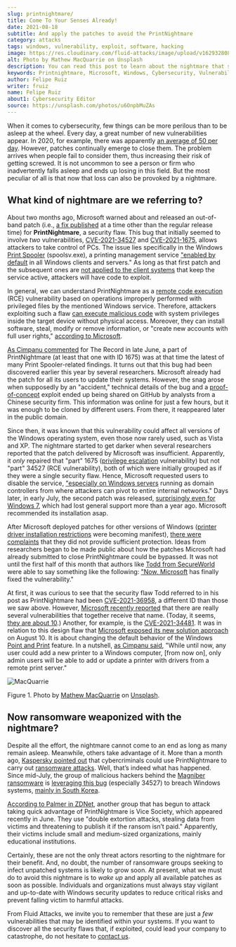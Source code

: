 ```yaml
---
slug: printnightmare/
title: Come To Your Senses Already!
date: 2021-08-18
subtitle: And apply the patches to avoid the PrintNightmare
category: attacks
tags: windows, vulnerability, exploit, software, hacking
image: https://res.cloudinary.com/fluid-attacks/image/upload/v1629328080/blog/printnightmare/cover_printnightmare_nmy9z1.webp
alt: Photo by Mathew MacQuarrie on Unsplash
description: You can read this post to learn about the nightmare that started to emerge within Windows months ago, which may affect many of its users, including you.
keywords: Printnightmare, Microsoft, Windows, Cybersecurity, Vulnerability, Ransomware, Pentesting, Ethical Hacking
author: Felipe Ruiz
writer: fruiz
name: Felipe Ruiz
about1: Cybersecurity Editor
source: https://unsplash.com/photos/u6OnpbMuZAs
---
```


When it comes to cybersecurity, few things can be more perilous than to
be asleep at the wheel. Every day, a great number of new vulnerabilities
appear. In 2020, for example, there was apparently [an average of 50 per
day](https://www.securitymagazine.com/articles/94602-record-number-of-critical-and-high-severity-vulnerabilities-were-logged-to-the-nist-nvd-in-2020).
However, patches continually emerge to close them. The problem arrives
when people fail to consider them, thus increasing their risk of getting
screwed. It is not uncommon to see a person or firm who inadvertently
falls asleep and ends up losing in this field. But the most peculiar of
all is that now that loss can also be provoked by a nightmare.

## What kind of nightmare are we referring to?

About two months ago, Microsoft warned about and released an out-of-band
patch (i.e., [a fix
published](https://whatis.techtarget.com/definition/out-of-band-patch)
at a time other than the regular release time) for **PrintNightmare**, a
security flaw. This bug that initially seemed to involve *two*
vulnerabilities,
[CVE-2021-34527](https://msrc.microsoft.com/update-guide/vulnerability/CVE-2021-34527)
and
[CVE-2021-1675](https://msrc.microsoft.com/update-guide/vulnerability/CVE-2021-1675),
allows attackers to take control of PCs. The issue lies specifically in
the Windows [Print
Spooler](https://docs.microsoft.com/en-us/windows/win32/printdocs/print-spooler)
(spoolsv.exe), a printing management service ["enabled by
default](https://www.semperis.com/blog/what-you-need-to-know-about-printnightmare-the-critical-windows-print-spooler-vulnerability/)
in all Windows clients and servers." As long as that first patch and the
subsequent ones are [not applied to the client
systems](https://www.zdnet.com/article/install-immediately-microsoft-delivers-emergency-patch-for-printnightmare-security-bug/)
that keep the service active, attackers will have code to exploit.

In general, we can understand PrintNightmare as a [remote code
execution](https://encyclopedia.kaspersky.com/glossary/remote-code-execution-rce/)
(RCE) vulnerability based on operations improperly performed with
privileged files by the mentioned Windows service. Therefore, attackers
exploiting such a flaw [can execute malicious
code](https://encyclopedia.kaspersky.com/glossary/remote-code-execution-rce/)
with system privileges inside the target device without physical access.
Moreover, they can install software, steal, modify or remove
information, or "create new accounts with full user rights," [according
to
Microsoft](https://msrc.microsoft.com/update-guide/vulnerability/CVE-2021-34527).

[As Cimpanu
commented](https://therecord.media/poc-released-for-dangerous-windows-printnightmare-bug/)
for The Record in late June, a part of PrintNightmare (at least that one
with ID 1675) was at that time the latest of many Print Spooler-related
findings. It turns out that this bug had been discovered earlier this
year by several researchers. Microsoft already had the patch for all its
users to update their systems. However, the snag arose when supposedly
by an "accident," technical details of the bug and a
[proof-of-concept](https://encyclopedia.kaspersky.com/glossary/poc-proof-of-concept/)
exploit ended up being shared on GitHub by analysts from a Chinese
security firm. This information was online for just a few hours, but it
was enough to be cloned by different users. From there, it reappeared
later in the public domain.

Since then, it was known that this vulnerability could affect all
versions of the Windows operating system, even those now rarely used,
such as Vista and XP. The nightmare started to get darker when several
researchers reported that the patch delivered by Microsoft was
insufficient. Apparently, it *only* repaired that "part" 1675
([privilege
escalation](https://encyclopedia.kaspersky.com/glossary/privilege-escalation/)
vulnerability) but not "part" 34527 (RCE vulnerability), both of which
were initially grouped as if they were a single security flaw. Hence,
Microsoft requested users to disable the service, ["especially on
Windows
servers](https://therecord.media/poc-released-for-dangerous-windows-printnightmare-bug/)
running as domain controllers from where attackers can pivot to entire
internal networks." Days later, in early July, the second patch was
released, [surprisingly even for
Windows 7](https://www.zdnet.com/article/install-immediately-microsoft-delivers-emergency-patch-for-printnightmare-security-bug/),
which had lost general support more than a year ago. Microsoft
recommended its installation asap.

<div>
<cta-banner
buttontxt="Read more"
link="/solutions/vulnerability-management/"
title="Get started with Fluid Attacks' Vulnerability Management solution
right now"
/>
</div>

After Microsoft deployed patches for other versions of Windows ([printer
driver installation
restrictions](https://support.microsoft.com/en-us/topic/kb5005010-restricting-installation-of-new-printer-drivers-after-applying-the-july-6-2021-updates-31b91c02-05bc-4ada-a7ea-183b129578a7)
were becoming manifest), [there were
complaints](https://www.zdnet.com/article/get-updating-microsoft-delivers-printnightmare-patch-for-more-windows-versions/)
that they did not provide sufficient protection. Ideas from researchers
began to be made public about how the patches Microsoft had already
submitted to close PrintNightmare could be bypassed. It was not until
the first half of this month that authors like [Todd from
SecureWorld](https://www.secureworld.io/industry-news/author/drew-todd)
were able to say something like the following: ["Now,
Microsoft](https://www.secureworld.io/industry-news/microsoft-printnightmare-vulnerability)
has finally fixed the vulnerability."

At first, it was curious to see that the security flaw Todd referred to
in his post as PrintNightmare had been
[CVE-2021-36958](https://msrc.microsoft.com/update-guide/vulnerability/CVE-2021-36958),
a different ID than those we saw above. However, [Microsoft recently
reported](https://msrc-blog.microsoft.com/2021/08/10/point-and-print-default-behavior-change/)
that there are really several vulnerabilities that together receive that
name. (Today, it seems, [they are
about 10](https://therecord.media/printnightmare-vulnerability-weaponized-by-magniber-ransomware-gang/).)
Another, for example, is the
[CVE-2021-34481](https://msrc.microsoft.com/update-guide/en-US/vulnerability/CVE-2021-34481).
It was in relation to this design flaw that [Microsoft exposed its new
solution
approach](https://msrc-blog.microsoft.com/2021/08/10/point-and-print-default-behavior-change/)
on August 10. It is about changing the default behavior of the Windows
[Point and
Print](https://docs.microsoft.com/en-us/windows-hardware/drivers/print/introduction-to-point-and-print)
feature. In a nutshell, [as Cimpanu
said](https://therecord.media/microsoft-to-require-admin-rights-before-using-windows-point-and-print-feature/),
"While until now, any user could add a new printer to a Windows
computer, \[from now on\], only admin users will be able to add or
update a printer with drivers from a remote print server."

<div class="imgblock">

![MacQuarrie](https://res.cloudinary.com/fluid-attacks/image/upload/v1629334804/blog/printnightmare/macquarrie_qow9ny.webp)

<div class="title">

Figure 1. Photo by [Mathew
MacQuarrie](https://unsplash.com/@matmacq?utm_source=unsplash&utm_medium=referral&utm_content=creditCopyText)
on [Unsplash](https://unsplash.com/photos/KFdIgwm8HTs).

</div>

</div>

## Now ransomware weaponized with the nightmare?

Despite all the effort, the nightmare cannot come to an end as long as
many remain asleep. Meanwhile, others take advantage of it. More than a
month ago, [Kaspersky pointed
out](https://www.kaspersky.com/blog/printnightmare-vulnerability/40520/)
that cybercriminals could use PrintNightmare to carry out [ransomware
attacks](../ransomware/). Well, that’s indeed what has happened. Since
mid-July, the group of malicious hackers behind the [Magniber
ransomware](https://blog.malwarebytes.com/threat-analysis/2017/10/magniber-ransomware-exclusively-for-south-koreans/)
is [leveraging this
bug](https://therecord.media/printnightmare-vulnerability-weaponized-by-magniber-ransomware-gang/)
(especially 34527) to breach Windows systems, [mainly in South
Korea](https://www.crowdstrike.com/blog/magniber-ransomware-caught-using-printnightmare-vulnerability/).

[According to Palmer in
ZDNet](https://www.zdnet.com/article/ransomware-now-attackers-are-exploiting-windows-printnightmare-vulnerabilities/),
another group that has begun to attack taking quick advantage of
PrintNightmare is Vice Society, which appeared recently in June. They
use "double extortion attacks, stealing data from victims and
threatening to publish it if the ransom isn’t paid." Apparently, their
victims include small and medium-sized organizations, mainly educational
institutions.

Certainly, these are not the only threat actors resorting to the
nightmare for their benefit. And, no doubt, the number of ransomware
groups seeking to infect unpatched systems is likely to grow soon. At
present, what we must do to avoid this nightmare is to *wake up* and
apply all available patches as soon as possible. Individuals and
organizations must always stay vigilant and up-to-date with Windows
security updates to reduce critical risks and prevent falling victim to
harmful attacks.

From Fluid Attacks, we invite you to remember that these are just a
*few* vulnerabilities that may be identified within your systems. If you
want to discover all the security flaws that, if exploited, could lead
your company to catastrophe, do not hesitate to [contact
us](../../contact-us/).
